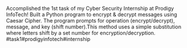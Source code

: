 Accomplished the 1st task of my Cyber Security Internship at Prodigy InfoTech! Built a Python program to encrypt & decrypt messages using Caesar Cipher. The program prompts for operation (encrypt/decrypt), message, and key (shift number).This method uses a simple substitution where letters shift by a set number for encryption/decryption. #task1#prodigyinfotech#internship

